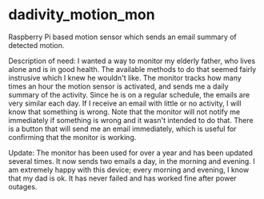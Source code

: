 # dadivity_motion_mon

Raspberry Pi based motion sensor which sends an email summary of detected motion.

Description of need: I wanted a way to monitor my elderly father, who lives alone and is in good health.  The available methods to do that seemed fairly instrusive which I knew he wouldn't like.  The monitor tracks how many times an hour the motion sensor is activated, and sends me a daily summary of the activity.  Since he is on a regular schedule, the emails are very similar each day.  If I receive an email with little or no activity, I will know that something is wrong.  Note that the monitor will not notify me immediately if something is wrong and it wasn't intended to do that.  There is a button that will send me an email immediately, which is useful for confirming that the monitor is working.

Update: The monitor has been used for over a year and has been updated several times.  It now sends two emails a day, in the morning and evening. I am extremely happy with this device; every morning and evening, I know that my dad is ok.  It has never failed and has worked fine after power outages.
